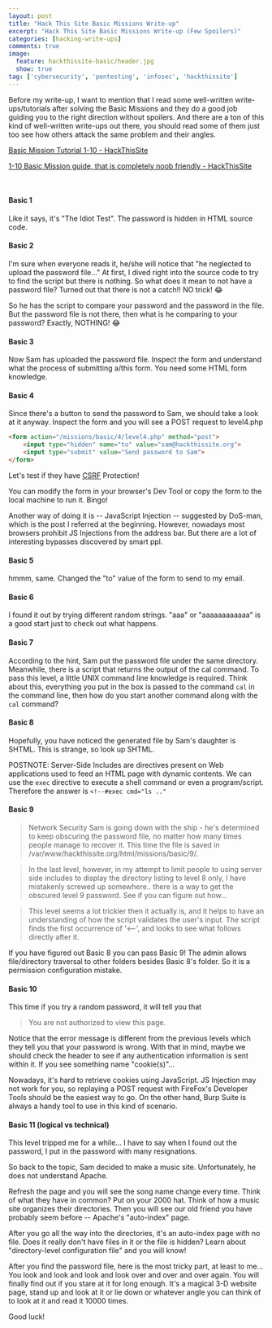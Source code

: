 ```yaml
---
layout: post
title: "Hack This Site Basic Missions Write-up"
excerpt: "Hack This Site Basic Missions Write-up (Few Spoilers)"
categories: [hacking-write-ups]
comments: true
image:
  feature: hackthissite-basic/header.jpg
  show: true
tag: ['cybersecurity', 'pentesting', 'infosec', 'hackthissite']
---
```


Before my write-up, I want to mention that I read some well-written write-ups/tutorials after solving the Basic Missions and they do a good job guiding you to the right direction without spoilers. And there are a ton of this kind of well-written write-ups out there, you should read some of them just too see how others attack the same problem and their angles.

[Basic Mission Tutorial 1-10 - HackThisSite](https://www.hackthissite.org/articles/read/943)

[1-10 Basic Mission guide, that is completely noob friendly - HackThisSite](https://www.hackthissite.org/articles/read/758)

&nbsp;

#### Basic 1

Like it says, it's "The Idiot Test". The password is hidden in HTML source code.

#### Basic 2

I'm sure when everyone reads it, he/she will notice that "he neglected to upload the password file..." At first, I dived right into the source code to try to find the script but there is nothing. So what does it mean to not have a password file? Turned out that there is not a catch!! NO trick! :joy:

So he has the script to compare your password and the password in the file. But the password file is not there, then what is he comparing to your password? Exactly, NOTHING! :joy:

#### Basic 3

Now Sam has uploaded the password file. Inspect the form and understand what the process of submitting a/this form. You need some HTML form knowledge.

#### Basic 4

Since there's a button to send the password to Sam, we should take a look at it anyway. Inspect the form and you will see a POST request to level4.php

```HTML
<form action="/missions/basic/4/level4.php" method="post">
    <input type="hidden" name="to" value="sam@hackthissite.org">
    <input type="submit" value="Send password to Sam">
</form>
```

Let's test if they have [CSRF](https://www.owasp.org/index.php/Cross-Site_Request_Forgery_(CSRF)) Protection!

You can modify the form in your browser's Dev Tool or copy the form to the local machine to run it. Bingo!

Another way of doing it is -- JavaScript Injection -- suggested by DoS-man, which is the post I referred at the beginning. However, nowadays most browsers prohibit JS Injections from the address bar. But there are a lot of interesting bypasses discovered by smart ppl.

#### Basic 5

hmmm, same. Changed the "to" value of the form to send to my email.

#### Basic 6

I found it out by trying different random strings. "aaa" or "aaaaaaaaaaaa" is a good start just to check out what happens.

#### Basic 7

According to the hint, Sam put the password file under the same directory. Meanwhile, there is a script that returns the output of the cal command. To pass this level, a little UNIX command line knowledge is required. Think about this, everything you put in the box is passed to the command ```cal``` in the command line, then how do you start another command along with the ```cal``` command?

#### Basic 8

Hopefully, you have noticed the generated file by Sam's daughter is SHTML. This is strange, so look up SHTML.

POSTNOTE: Server-Side Includes are directives present on Web applications used to feed an HTML page with dynamic contents. We can use the ```exec``` directive to execute a shell command or even a program/script. Therefore the answer is ```<!--#exec cmd="ls .."```

#### Basic 9

> Network Security Sam is going down with the ship - he's determined to keep obscuring the password file, no matter how many times people manage to recover it. This time the file is saved in /var/www/hackthissite.org/html/missions/basic/9/.

>In the last level, however, in my attempt to limit people to using server side includes to display the directory listing to level 8 only, I have mistakenly screwed up somewhere.. there is a way to get the obscured level 9 password. See if you can figure out how...

>This level seems a lot trickier then it actually is, and it helps to have an understanding of how the script validates the user's input. The script finds the first occurrence of '<--', and looks to see what follows directly after it.

If you have figured out Basic 8 you can pass Basic 9! The admin allows file/directory traversal to other folders besides Basic 8's folder. So it is a permission configuration mistake.

#### Basic 10

This time if you try a random password, it will tell you that

> You are not authorized to view this page.

Notice that the error message is different from the previous levels which they tell you that your password is wrong. With that in mind, maybe we should check the header to see if any authentication information is sent within it. If you see something name "cookie(s)"...

Nowadays, it's hard to retrieve cookies using JavaScript. JS Injection may not work for you, so replaying a POST request with FireFox's Developer Tools should be the easiest way to go. On the other hand, Burp Suite is always a handy tool to use in this kind of scenario.

#### Basic 11 (logical vs technical)
This level tripped me for a while... I have to say when I found out the password, I put in the password with many resignations.

So back to the topic, Sam decided to make a music site. Unfortunately, he does not understand Apache. 

Refresh the page and you will see the song name change every time. Think of what they have in common? Put on your 2000 hat. Think of how a music site organizes their directories. Then you will see our old friend you have probably seem before -- Apache's "auto-index" page. 

After you go all the way into the directories, it's an auto-index page with no file. Does it really don't have files in it or the file is hidden? Learn about "directory-level configuration file" and you will know!

After you find the password file, here is the most tricky part, at least to me... You look and look and look and look over and over and over again. You will finally find out if you stare at it for long enough. It's a magical 3-D website page, stand up and look at it or lie down or whatever angle you can think of to look at it and read it 10000 times.

Good luck!
